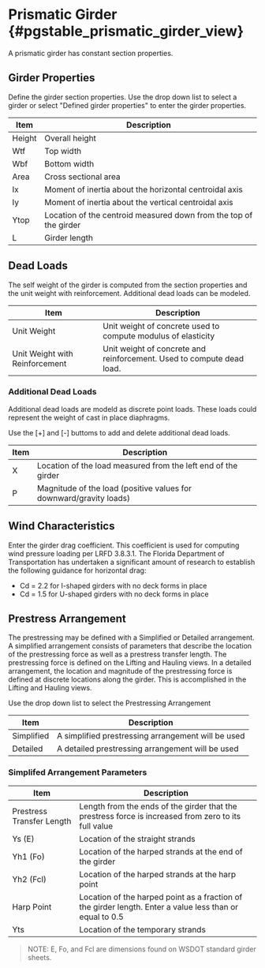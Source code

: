 Prismatic Girder {#pgstable_prismatic_girder_view}
=====================
A prismatic girder has constant section properties.

## Girder Properties
Define the girder section properties. Use the drop down list to select a girder or select "Defined girder properties" to enter the girder properties.

Item | Description
-----|------------------
Height | Overall height
Wtf | Top width
Wbf | Bottom width
Area | Cross sectional area
Ix | Moment of inertia about the horizontal centroidal axis
Iy | Moment of inertia about the vertical centroidal axis
Ytop | Location of the centroid measured down from the top of the girder
L | Girder length

## Dead Loads
The self weight of the girder is computed from the section properties and the unit weight with reinforcement. Additional dead loads can be modeled.

Item | Description
-----|----------------
Unit Weight | Unit weight of concrete used to compute modulus of elasticity
Unit Weight with Reinforcement | Unit weight of concrete and reinforcement. Used to compute dead load.

### Additional Dead Loads
Additional dead loads are modeld as discrete point loads. These loads could represent the weight of cast in place diaphragms.

Use the [+] and [-] buttoms to add and delete additional dead loads.

Item | Description
-----|----------------
X | Location of the load measured from the left end of the girder
P | Magnitude of the load (positive values for downward/gravity loads)

## Wind Characteristics
Enter the girder drag coefficient. This coefficient is used for computing wind pressure loading per LRFD 3.8.3.1. The Florida Department of Transportation has undertaken a significant amount of research to establish the following guidance for horizontal drag:
* Cd = 2.2 for I-shaped girders with no deck forms in place
* Cd = 1.5 for U-shaped girders with no deck forms in place

## Prestress Arrangement
The prestressing may be defined with a Simplified or Detailed arrangement. A simplified arrangement consists of parameters that describe the location of the prestressing force as well as a prestress transfer length. The prestressing force is defined on the Lifting and Hauling views. In a detailed arrangement, the location and magnitude of the prestressing force is defined at discrete locations along the girder. This is accomplished in the Lifting and Hauling views.

Use the drop down list to select the Prestressing Arrangement

Item | Description
-----|----------------
Simplified | A simplified prestressing arrangement will be used
Detailed | A detailed prestressing arrangement will be used

### Simplifed Arrangement Parameters

Item | Description
-----|----------------
Prestress Transfer Length | Length from the ends of the girder that the prestress force is increased from zero to its full value
Ys (E) | Location of the straight strands
Yh1 (Fo) | Location of the harped strands at the end of the girder
Yh2 (Fcl) | Location of the harped strands at the harp point
Harp Point | Location of the harped point as a fraction of the girder length. Enter a value less than or equal to 0.5
Yts | Location of the temporary strands

> NOTE: E, Fo, and Fcl are dimensions found on WSDOT standard girder sheets.
